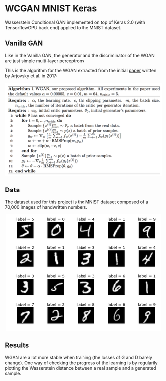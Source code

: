 # WCGAN MNIST Keras
Wasserstein Conditional GAN implemented on top of Keras 2.0 (with TensorflowGPU back end) applied to the MNIST dataset.


## Vanilla GAN
Like in the Vanilla GAN, the generator and the discriminator of the WGAN are just simple multi-layer perceptrons

This is the algorithm for the WGAN extracted from the initial [paper](https://arxiv.org/abs/1701.07875) written by Arjovsky et al. in 2017:


<p align="center">
<img src="WCGAN_algo.png" alt="WGAN algorithm" width="800"/>
</p>


## Data
The dataset used for this project is the MNIST dataset composed of a 70,000 images of handwritten numbers.

<p align="center">
<img src="mnist.png" alt="MNIST dataset" width="500"/>
</p>

## Results
WGAN are a lot more stable when training (the losses of G and D barely change). One way of checking the progress of the learning is by regularily plotting the Wasserstein distance between a real sample and a generated sample.
